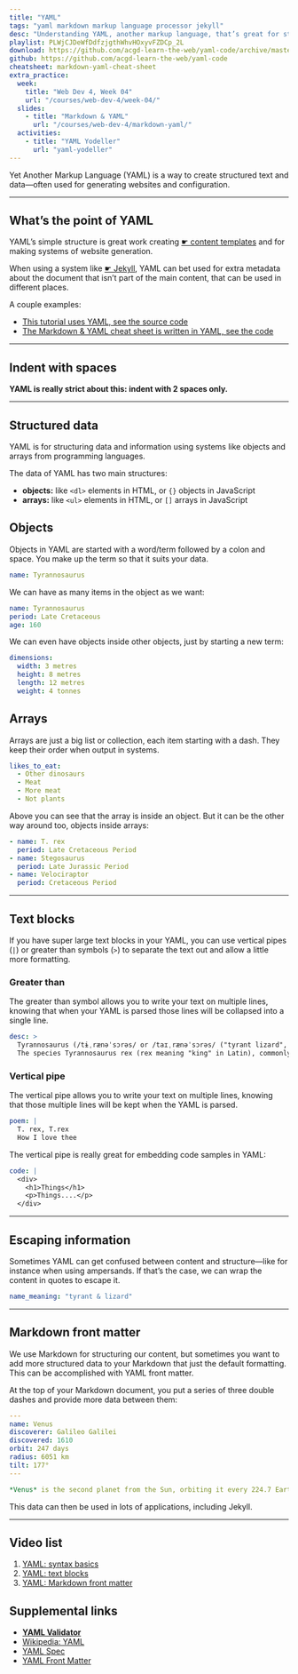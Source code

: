 ```yaml
---
title: "YAML"
tags: "yaml markdown markup language processor jekyll"
desc: "Understanding YAML, another markup language, that’s great for structured content."
playlist: PLWjCJDeWfDdfzjgthWhvHOxyvFZDCp_2L
download: https://github.com/acgd-learn-the-web/yaml-code/archive/master.zip
github: https://github.com/acgd-learn-the-web/yaml-code
cheatsheet: markdown-yaml-cheat-sheet
extra_practice:
  week:
    title: "Web Dev 4, Week 04"
    url: "/courses/web-dev-4/week-04/"
  slides:
    - title: "Markdown & YAML"
      url: "/courses/web-dev-4/markdown-yaml/"
  activities:
    - title: "YAML Yodeller"
      url: "yaml-yodeller"
---
```


Yet Another Markup Language (YAML) is a way to create structured text and data—often used for generating websites and configuration.

---

## What’s the point of YAML

YAML’s simple structure is great work creating [☛ content templates](/topics/writing-for-the-web/#content-templates) and for making systems of website generation.

When using a system like [☛ Jekyll](/topics/jekyll/), YAML can bet used for extra metadata about the document that isn’t part of the main content, that can be used in different places.

A couple examples:

- [This tutorial uses YAML, see the source code](https://raw.githubusercontent.com/acgd-learn-the-web/topics/master/yaml.md)
- [The Markdown & YAML cheat sheet is written in YAML, see the code](https://raw.githubusercontent.com/acgd-learn-the-web/topics/master/markdown-yaml-cheat-sheet.md)

---

## Indent with spaces

**YAML is really strict about this: indent with 2 spaces only.**

---

## Structured data

YAML is for structuring data and information using systems like objects and arrays from programming languages.

The data of YAML has two main structures:

- **objects:** like `<dl>` elements in HTML, or `{}` objects in JavaScript
- **arrays:** like `<ul>` elements in HTML, or `[]` arrays in JavaScript

## Objects

Objects in YAML are started with a word/term followed by a colon and space. You make up the term so that it suits your data.

```yaml
name: Tyrannosaurus
```

We can have as many items in the object as we want:

```yaml
name: Tyrannosaurus
period: Late Cretaceous
age: 160
```

We can even have objects inside other objects, just by starting a new term:

```yaml
dimensions:
  width: 3 metres
  height: 8 metres
  length: 12 metres
  weight: 4 tonnes
```

## Arrays

Arrays are just a big list or collection, each item starting with a dash. They keep their order when output in systems.

```yaml
likes_to_eat:
  - Other dinosaurs
  - Meat
  - More meat
  - Not plants
```

Above you can see that the array is inside an object. But it can be the other way around too, objects inside arrays:

```yaml
- name: T. rex
  period: Late Cretaceous Period
- name: Stegosaurus
  period: Late Jurassic Period
- name: Velociraptor
  period: Cretaceous Period
```

---

## Text blocks

If you have super large text blocks in your YAML, you can use vertical pipes (`|`) or greater than symbols (`>`) to separate the text out and allow a little more formatting.

### Greater than

The greater than symbol allows you to write your text on multiple lines, knowing that when your YAML is parsed those lines will be collapsed into a single line.

```yaml
desc: >
  Tyrannosaurus (/tɨˌrænəˈsɔrəs/ or /taɪˌrænəˈsɔrəs/ ("tyrant lizard", from the Ancient Greek tyrannos (τύραννος), "tyrant", and sauros (σαῦρος), "lizard"[1])) is a genus of coelurosaurian theropod dinosaur.
  The species Tyrannosaurus rex (rex meaning "king" in Latin), commonly abbreviated to T. rex, is one of the most well-represented of the large theropods.
```

### Vertical pipe

The vertical pipe allows you to write your text on multiple lines, knowing that those multiple lines will be kept when the YAML is parsed.

```yaml
poem: |
  T. rex, T.rex
  How I love thee
```

The vertical pipe is really great for embedding code samples in YAML:

```yaml
code: |
  <div>
    <h1>Things</h1>
    <p>Things....</p>
  </div>
```

---

## Escaping information

Sometimes YAML can get confused between content and structure—like for instance when using ampersands. If that’s the case, we can wrap the content in quotes to escape it.

```yaml
name_meaning: "tyrant & lizard"
```

---

## Markdown front matter

We use Markdown for structuring our content, but sometimes you want to add more structured data to your Markdown that just the default formatting. This can be accomplished with YAML front matter.

At the top of your Markdown document, you put a series of three double dashes and provide more data between them:

```yaml
---
name: Venus
discoverer: Galileo Galilei
discovered: 1610
orbit: 247 days
radius: 6051 km
tilt: 177°
---

*Venus* is the second planet from the Sun, orbiting it every 224.7 Earth days.
```

This data can then be used in lots of applications, including Jekyll.

---

## Video list

1. [YAML: syntax basics](https://www.youtube.com/watch?v=W3tQPk8DNbk&list=PLWjCJDeWfDdfzjgthWhvHOxyvFZDCp_2L&index=1)
2. [YAML: text blocks](https://www.youtube.com/watch?v=m-rRIsuekBw&list=PLWjCJDeWfDdfzjgthWhvHOxyvFZDCp_2L&index=2)
3. [YAML: Markdown front matter](https://www.youtube.com/watch?v=GOcgJgrxeJ4&list=PLWjCJDeWfDdfzjgthWhvHOxyvFZDCp_2L&index=3)

## Supplemental links

- **[YAML Validator](http://yamllint.com/)**
- [Wikipedia: YAML](http://en.wikipedia.org/wiki/YAML)
- [YAML Spec](http://yaml.org/)
- [YAML Front Matter](http://jekyllrb.com/docs/frontmatter/)
